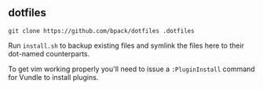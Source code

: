 ## dotfiles

`git clone https://github.com/bpack/dotfiles .dotfiles` 

Run `install.sh` to backup existing files and symlink the files here to their dot-named counterparts.

To get vim working properly you'll need to issue a `:PluginInstall` command for Vundle to install plugins.
